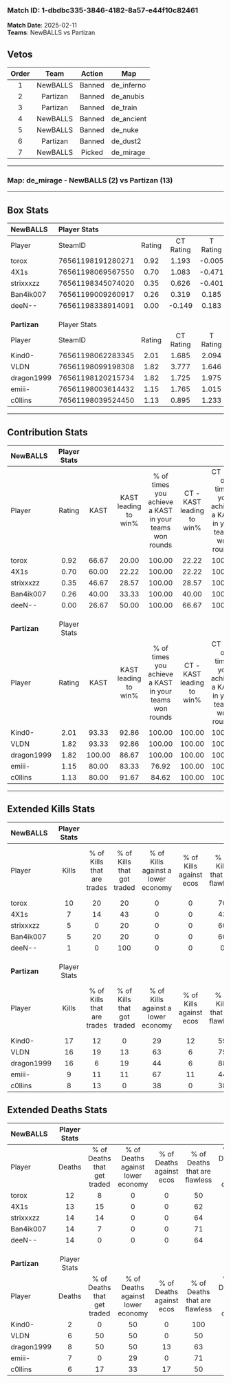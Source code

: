 ### Match ID: 1-dbdbc335-3846-4182-8a57-e44f10c82461  
**Match Date**: 2025-02-11  
**Teams**: NewBALLS vs Partizan  

## Vetos  

| Order | Team | Action | Map |
| :---: | :--: | :----: | --- |
| 1 | NewBALLS | Banned | de_inferno |
| 2 | Partizan | Banned | de_anubis |
| 3 | Partizan | Banned | de_train |
| 4 | NewBALLS | Banned | de_ancient |
| 5 | NewBALLS | Banned | de_nuke |
| 6 | Partizan | Banned | de_dust2 |
| 7 | NewBALLS | Picked | de_mirage |

---  

### **Map**: de_mirage - NewBALLS (2) vs Partizan (13)  
---  

## Box Stats  

| **NewBALLS** | Player Stats      |        |           |          |        |       |       |         |        |      |     |
| :- | :- | :-: | :-: | :-: | :-: | :-: | :-: | :-: | :-: | :-: | :-: |
| Player       | SteamID           | Rating | CT Rating | T Rating |  KAST  |  ADR  | Kills | Assists | Deaths | K/D  | HS% |
| torox        | 76561198191280271 |  0.92  |   1.193   |  -0.005  | 66.67  | 64.5  |  10   |    2    |   12   | 0.83 | 10  |
| 4X1s         | 76561198069567550 |  0.70  |   1.083   |  -0.471  | 60.00  | 74.9  |   7   |    3    |   13   | 0.54 | 57  |
| strixxxzz    | 76561198345074020 |  0.35  |   0.626   |  -0.401  | 46.67  | 46.8  |   5   |    1    |   14   | 0.36 | 40  |
| Ban4ik007    | 76561199009260917 |  0.26  |   0.319   |  0.185   | 40.00  | 32.9  |   5   |    1    |   14   | 0.36 | 40  |
| deeN--       | 76561198338914091 |  0.00  |  -0.149   |  0.183   | 26.67  | 27.5  |   1   |    2    |   14   | 0.07 | 100 |
|              |                   |        |           |          |        |       |       |         |        |      |     |
|              |                   |        |           |          |        |       |       |         |        |      |     |
|              |                   |        |           |          |        |       |       |         |        |      |     |
| **Partizan** | Player Stats      |        |           |          |        |       |       |         |        |      |     |
| Player       | SteamID           | Rating | CT Rating | T Rating |  KAST  |  ADR  | Kills | Assists | Deaths | K/D  | HS% |
| Kind0-       | 76561198062283345 |  2.01  |   1.685   |  2.094   | 93.33  | 104.7 |  17   |    3    |   2    | 8.50 | 35  |
| VLDN         | 76561198099198308 |  1.82  |   3.777   |  1.646   | 93.33  | 108.2 |  16   |    4    |   6    | 2.67 | 68  |
| dragon1999   | 76561198120215734 |  1.82  |   1.725   |  1.975   | 100.00 | 111.2 |  16   |    5    |   8    | 2.00 | 68  |
| emiii-       | 76561198003614432 |  1.15  |   1.765   |  1.015   | 80.00  | 67.0  |   9   |    3    |   7    | 1.29 | 77  |
| c0llins      | 76561198039524450 |  1.13  |   0.895   |  1.233   | 80.00  | 67.7  |   8   |    3    |   6    | 1.33 | 37  |
---  

## Contribution Stats  

| **NewBALLS** | Player Stats |        |                      |                                                        |                           |                                                             |                          |                                                            |
| :- | :-: | :-: | :-: | :-: | :-: | :-: | :-: | :-: |
| Player       |    Rating    |  KAST  | KAST leading to win% | % of times you achieve a KAST in your teams won rounds | CT - KAST leading to win% | CT - % of times you achieve a KAST in your teams won rounds | T - KAST leading to win% | T - % of times you achieve a KAST in your teams won rounds |
| torox        |     0.92     | 66.67  |        20.00         |                         100.00                         |           22.22           |                           100.00                            |           0.00           |                            0.00                            |
| 4X1s         |     0.70     | 60.00  |        22.22         |                         100.00                         |           22.22           |                           100.00                            |           0.00           |                            0.00                            |
| strixxxzz    |     0.35     | 46.67  |        28.57         |                         100.00                         |           28.57           |                           100.00                            |           0.00           |                            0.00                            |
| Ban4ik007    |     0.26     | 40.00  |        33.33         |                         100.00                         |           40.00           |                           100.00                            |           0.00           |                            0.00                            |
| deeN--       |     0.00     | 26.67  |        50.00         |                         100.00                         |           66.67           |                           100.00                            |           0.00           |                            0.00                            |
|              |              |        |                      |                                                        |                           |                                                             |                          |                                                            |
|              |              |        |                      |                                                        |                           |                                                             |                          |                                                            |
|              |              |        |                      |                                                        |                           |                                                             |                          |                                                            |
| **Partizan** | Player Stats |        |                      |                                                        |                           |                                                             |                          |                                                            |
| Player       |    Rating    |  KAST  | KAST leading to win% | % of times you achieve a KAST in your teams won rounds | CT - KAST leading to win% | CT - % of times you achieve a KAST in your teams won rounds | T - KAST leading to win% | T - % of times you achieve a KAST in your teams won rounds |
| Kind0-       |     2.01     | 93.33  |        92.86         |                         100.00                         |          100.00           |                           100.00                            |          90.91           |                           100.00                           |
| VLDN         |     1.82     | 93.33  |        92.86         |                         100.00                         |          100.00           |                           100.00                            |          90.91           |                           100.00                           |
| dragon1999   |     1.82     | 100.00 |        86.67         |                         100.00                         |          100.00           |                           100.00                            |          83.33           |                           100.00                           |
| emiii-       |     1.15     | 80.00  |        83.33         |                         76.92                          |          100.00           |                           100.00                            |          77.78           |                           70.00                            |
| c0llins      |     1.13     | 80.00  |        91.67         |                         84.62                          |          100.00           |                           100.00                            |          88.89           |                           80.00                            |
---  

## Extended Kills Stats  

| **NewBALLS** | Player Stats |                            |                            |                                    |                         |                              |                                 |                                       |                    |           |
| :- | :-: | :-: | :-: | :-: | :-: | :-: | :-: | :-: | :-: | :-: |
| Player       |    Kills     | % of Kills that are trades | % of Kills that got traded | % of Kills against a lower economy | % of Kills against ecos | % of Kills that are flawless | % of Kills that are close duels | % of Kills that are assisted by flash | Pistol Round Kills | AWP Kills |
| torox        |      10      |             20             |             20             |                 0                  |            0            |              70              |                0                |                   0                   |         1          |     4     |
| 4X1s         |      7       |             14             |             43             |                 0                  |            0            |              43              |                0                |                   0                   |         2          |     0     |
| strixxxzz    |      5       |             0              |             20             |                 0                  |            0            |              60              |               20                |                   0                   |         0          |     0     |
| Ban4ik007    |      5       |             20             |             20             |                 0                  |            0            |              60              |                0                |                   0                   |         1          |     0     |
| deeN--       |      1       |             0              |            100             |                 0                  |            0            |              0               |                0                |                   0                   |         1          |     0     |
|              |              |                            |                            |                                    |                         |                              |                                 |                                       |                    |           |
|              |              |                            |                            |                                    |                         |                              |                                 |                                       |                    |           |
|              |              |                            |                            |                                    |                         |                              |                                 |                                       |                    |           |
| **Partizan** | Player Stats |                            |                            |                                    |                         |                              |                                 |                                       |                    |           |
| Player       |    Kills     | % of Kills that are trades | % of Kills that got traded | % of Kills against a lower economy | % of Kills against ecos | % of Kills that are flawless | % of Kills that are close duels | % of Kills that are assisted by flash | Pistol Round Kills | AWP Kills |
| Kind0-       |      17      |             12             |             0              |                 29                 |           12            |              59              |               12                |                   0                   |         4          |     7     |
| VLDN         |      16      |             19             |             13             |                 63                 |            6            |              75              |                6                |                   0                   |         4          |     0     |
| dragon1999   |      16      |             6              |             19             |                 44                 |            6            |              88              |                6                |                  13                   |         1          |     0     |
| emiii-       |      9       |             11             |             11             |                 67                 |           11            |              44              |                0                |                   0                   |         1          |     0     |
| c0llins      |      8       |             13             |             0              |                 38                 |            0            |              38              |               13                |                   0                   |         0          |     0     |
## Extended Deaths Stats  

| **NewBALLS** | Player Stats |                             |                                   |                          |                               |                            |                           |               |
| :- | :-: | :-: | :-: | :-: | :-: | :-: | :-: | :-: |
| Player       |    Deaths    | % of Deaths that get traded | % of Deaths against lower economy | % of Deaths against ecos | % of Deaths that are flawless | % of Deaths that are close | % of Deaths while blinded | Deaths to AWP |
| torox        |      12      |              8              |                 0                 |            0             |              50               |             8              |             0             |       4       |
| 4X1s         |      13      |             15              |                 0                 |            0             |              62               |             15             |             0             |       0       |
| strixxxzz    |      14      |             14              |                 0                 |            0             |              64               |             7              |             7             |       2       |
| Ban4ik007    |      14      |              7              |                 0                 |            0             |              71               |             7              |             0             |       1       |
| deeN--       |      14      |              0              |                 0                 |            0             |              64               |             0              |             7             |       0       |
|              |              |                             |                                   |                          |                               |                            |                           |               |
|              |              |                             |                                   |                          |                               |                            |                           |               |
|              |              |                             |                                   |                          |                               |                            |                           |               |
| **Partizan** | Player Stats |                             |                                   |                          |                               |                            |                           |               |
| Player       |    Deaths    | % of Deaths that get traded | % of Deaths against lower economy | % of Deaths against ecos | % of Deaths that are flawless | % of Deaths that are close | % of Deaths while blinded | Deaths to AWP |
| Kind0-       |      2       |              0              |                50                 |            0             |              100              |             0              |             0             |       0       |
| VLDN         |      6       |             50              |                50                 |            0             |              50               |             17             |             0             |       1       |
| dragon1999   |      8       |             50              |                50                 |            13            |              63               |             0              |             0             |       1       |
| emiii-       |      7       |              0              |                29                 |            0             |              71               |             0              |             0             |       1       |
| c0llins      |      6       |             17              |                33                 |            17            |              50               |             0              |             0             |       1       |
